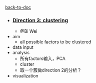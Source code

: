 [back-to-doc](../../MED5018-FinalProject.md)

- ### [Direction 3: clustering](https://github.com/Ally-Vella/MED5018-project/tree/master/code/direction3)
	- @Bi Wei
- aim
	- all possible factors to be clustered
- data input
- analysis
	- 所有factors输入，PCA
	- cluster
	- 取一个簇做direction 2的分析？
- visualization